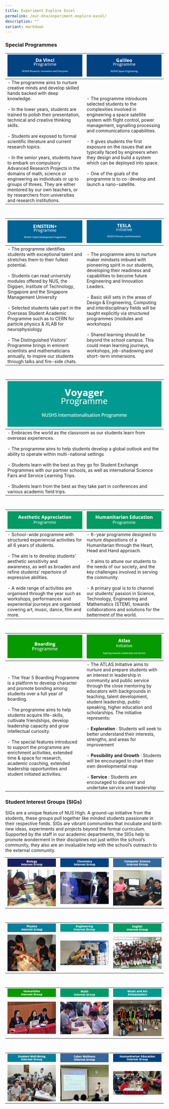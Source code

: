 ```yaml
---
title: Experiment Explore Excel
permalink: /our-dna/experiment-explore-excel/
description: ""
variant: markdown
---
```

### **Special Programmes**

<table>
	<thead>
		<tr>
			<th style="width:50%">
				<img src="/images/specialprogramme1.jpg">
			</th>
			<th style="width:50">
				<img src="/images/specialprogramme2.jpg">
			</th>
		</tr>
	</thead>
	<tbody>
		<tr>
			<td>
				- The programme aims to nurture creative minds and develop skilled hands backed with deep knowledge.<br><br>- In the lower years, students are trained to polish their presentation, technical and creative thinking skills.<br><br>- Students are exposed to formal scientific literature and current research topics.<br><br>- In the senior years, students have to embark on compulsory Advanced Research Projects in the domains of math, science or engineering as individuals or up to groups of threes. They are either mentored by our own teachers, or by researchers from universities and research institutions.
			</td>
			<td>
				- The programme introduces selected students to the complexities involved in engineering a space satellite system with flight control, power management, signalling processing and communications capabilities.<br><br>- It gives students the first exposure on the issues that are typically faced by engineers when they design and build a system which can be deployed into space.<br><br>- One of the goals of the programme is to co-develop and launch a nano-satellite.
			</td>
		</tr>
	</tbody>
</table>

<br> 

<table>
	<thead>
		<tr>
			<th style="width:50%">
				<img src="/images/specialprogramme3.jpg">
			</th>
			<th style="width:50">
				<img src="/images/specialprogramme4.jpg">
			</th>
		</tr>
	</thead>
	<tbody>
		<tr>
			<td>
				- The programme identifies students with exceptional talent and stretches them to their fullest potential.<br><br>- Students can read university modules offered by NUS, the Digipen, Institute of Technology, Singapore and the Singapore Management University<br><br>- Selected students take part in the Overseas Student Academic Programme such as to CERN for particle physics &amp; XLAB for neurophysiology<br><br>- The Distinguished Visitors’ Programme brings in eminent scientists and mathematicians annually, to inspire our students through talks and fire-side chats.
			</td>
			<td>
				- The programme aims to nurture maker mindsets imbued with pioneering spirit in our students, developing their readiness and capabilities to become future Engineering and Innovation Leaders.<br><br>- Basic skill sets in the areas of Design &amp; Engineering, Computing and interdisciplinary fields will be taught explicitly via structured programmes (modules and workshops)<br><br>- Shared learning should be beyond the school campus. This could mean learning journeys, workshops, job-shadowing and short-term immersions.
			</td>
		</tr>
	</tbody>
</table>

<br> 

<table>
	<thead>
		<tr>
			<th style="width:50%">
				<img src="/images/specialprogramme5.jpg">
			</th>
		</tr>
	</thead>
	<tbody>
		<tr>
			<td>
				- Embraces the world as the classroom as our students learn from overseas experiences.<br><br>- The programme aims to help students develop a global outlook and the ability to operate within multi-national settings<br><br>- Students learn with the best as they go for Student Exchange Programmes with our partner schools, as well as international Science Fairs and Service Learning Trips.<br><br>- Students learn from the best as they take part in conferences and various academic field trips.
			</td>			
		</tr>
	</tbody>
</table>

<br> 

<table>
	<thead>
		<tr>
			<th style="width:50%">
				<img src="/images/specialprogramme7.jpg">
			</th>
			<th style="width:50">
				<img src="/images/specialprogramme8.jpg">
			</th>
		</tr>
	</thead>
	<tbody>
		<tr>
			<td>
				- School-wide programme with structured experiencial activities for all 6 years of students.<br><br>- The aim is to develop students’ aesthetic sensitivity and awareness, as well as broaden and refine students’ repertoire of expressive abilities.<br><br>- A wide range of activities are organised through the year such as workshops, performances and experiential journeys are organised covering art, music, dance, film and more.
			</td>
			<td>
				 - 6-year programme designed to nurture dispositions of a Humanitarian through the Heart, Head and Hand approach.<br><br>- It aims to attune our students to the needs of our society, and the key challenges involved in serving the community.<br><br>- A primary goal is to to channel our students’ passion in Science, Technology, Engineering and Mathematics (STEM), towards collaborations and solutions for the betterment of the world. 
			</td>
		</tr>
	</tbody>
</table>

<br> 

<table>
	<thead>
		<tr>
			<th style="width:50%">
				<img src="/images/specialprogramme9.jpg">
			</th>
			<th style="width:50">
				<img src="/images/specialprogramme10.jpg">
			</th>
		</tr>
	</thead>
	<tbody>
		<tr>
			<td>
				- The Year 5 Boarding Programme is a platform to develop character and promote bonding among students over a full year of boarding.<br><br>- The programme aims to help students acquire life-skills, cultivate friendships, develop leadership capacity and grow intellectual curiosity.<br><br>- The special features introduced to support the programme are enrichment activities, extended time &amp; space for research, academic coaching, extended leadership opportunities and student initiated activities.
			</td>
			<td>
				 - The ATLAS Initiative aims to nurture and prepare students with an interest in leadership in community and public service through the close mentoring by educators with backgrounds in teaching, talent development, student leadership, public speaking, higher education and scholarships. The initiative represents:<br><br>
				- <b>Exploration</b> : Students will seek to better understand their interests, strengths, and areas for improvement<br><br>
				- <b>Possibility and Growth</b> : Students will be encouraged to chart their own developmental map<br><br>
				- <b>Service</b> : Students are encouraged to discover and undertake service and leadership
			</td>
		</tr>
	</tbody>
</table>



### **Student Interest Groups (SIGs)**

SIGs are a unique feature of NUS High. A ground-up initiative from the students, these groups pull together like minded students passionate in their respective fields. SIGs are vibrant communities that incubate and birth new ideas, experiments and projects beyond the formal curriculum. Supported by the staff in our academic departments, the SIGs help to promote wonderment in their disciplines not just within the school’s community, they also are an invaluable help with the school’s outreach to the external community.

<table>
	<tbody><tr>
		<td style="width: 33%; align: center">
			<img src="/images/sigheading1.jpg" style="max-height:100%; max-width:100%">
		</td>
		<td style="width: 33%; align: center">
			<img src="/images/sigheading2.jpg" style="max-height:100%; max-width:100%">
		</td>
		<td style="width: 33%; align: center">
			<img src="/images/sigheading3.jpg" style="max-height:100%; max-width:100%">
		</td>
	</tr>
	<tr>
		<td style="width: 33%; align: center">
			<img src="/images/sig1.jpg" style="max-height:100%; max-width:100%">
		</td>
		<td style="width: 33%; align: center">
			<img src="/images/sig2.jpg" style="max-height:100%; max-width:100%">
		</td>
		<td style="width: 33%; align: center">
			<img src="/images/sig3.jpg" style="max-height:100%; max-width:100%">
		</td>
	</tr>
</tbody></table>
<br>
<table>
	<tbody><tr>
		<td style="width: 33%; align: center">
			<img src="/images/sigheading4.jpg" style="max-height:100%; max-width:100%">
		</td>
		<td style="width: 33%; align: center">
			<img src="/images/sigheading5.jpg" style="max-height:100%; max-width:100%">
		</td>
		<td style="width: 33%; align: center">
			<img src="/images/sigheading6.jpg" style="max-height:100%; max-width:100%">
		</td>
	</tr>
	<tr>
		<td style="width: 33%; align: center">
			<img src="/images/sig4.jpg" style="max-height:100%; max-width:100%">
		</td>
		<td style="width: 33%; align: center">
			<img src="/images/sig5.jpg" style="max-height:100%; max-width:100%">
		</td>
		<td style="width: 33%; align: center">
			<img src="/images/sig6.jpg" style="max-height:100%; max-width:100%">
		</td>
	</tr>
</tbody></table>
<br>
<table>
	<tbody><tr>
		<td style="width: 33%; align: center">
			<img src="/images/sigheading7.jpg" style="max-height:100%; max-width:100%">
		</td>
		<td style="width: 33%; align: center">
			<img src="/images/sigheading8.jpg" style="max-height:100%; max-width:100%">
		</td>
		<td style="width: 33%; align: center">
			<img src="/images/sigheading9.jpg" style="max-height:100%; max-width:100%">
		</td>
	</tr>
	<tr>
		<td style="width: 33%; align: center">
			<img src="/images/sig7.jpg" style="max-height:100%; max-width:100%">
		</td>
		<td style="width: 33%; align: center">
			<img src="/images/sig8.jpg" style="max-height:100%; max-width:100%">
		</td>
		<td style="width: 33%; align: center">
			<img src="/images/sig9.jpg" style="max-height:100%; max-width:100%">
		</td>
	</tr>
</tbody></table>
<br>
<table>
	<tbody><tr>
		<td style="width: 33%; align: center">
			<img src="/images/sigheading10.jpg" style="max-height:100%; max-width:100%">
		</td>
		<td style="width: 33%; align: center">
			<img src="/images/sigheading11.jpg" style="max-height:100%; max-width:100%">
		</td>
		<td style="width: 33%; align: center">
			<img src="/images/sigheading12.jpg" style="max-height:100%; max-width:100%">
		</td>
	</tr>
	<tr>
		<td style="width: 33%; align: center">
			<img src="/images/sig10.jpg" style="max-height:100%; max-width:100%">
		</td>
		<td style="width: 33%; align: center">
			<img src="/images/sig11.jpg" style="max-height:100%; max-width:100%">
		</td>
		<td style="width: 33%; align: center">
			<img src="/images/sig12.jpg" style="max-height:100%; max-width:100%">
		</td>
	</tr>
</tbody></table>